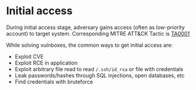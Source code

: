 # Initial access

During initial access stage, adversary gains access (often as low-priority account) to target system. Corresponding MITRE ATT\&CK Tactic is [TA0001](https://attack.mitre.org/tactics/TA0001/)

While solving vulnboxes, the common ways to get initial access are:

* Exploit CVE
* Exploit RCE in application
* Exploit arbitrary file read to read `/.ssh/id_rsa` or file with credentials
* Leak passwords/hashes through SQL injections, open databases, etc
* Find credentials with bruteforce
